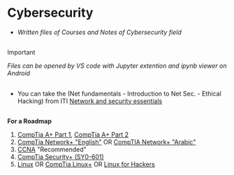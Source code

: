 # Cybersecurity
- *Written files of Courses and Notes of Cybersecurity field*
##
> [!IMPORTANT]
> *Files can be opened by VS code with Jupyter extention and ipynb viewer on Android*
##
- You can take the (Net fundamentals - Introduction to Net Sec. - Ethical Hacking) from ITI [Network and security essentials](https://maharatech.gov.eg/course/view.php?id=2046)
##
**For a Roadmap**
1. [CompTia A+ Part 1](https://youtube.com/playlist?list=PLG49S3nxzAnnOmvg5UGVenB_qQgsh01uC), [CompTia A+ Part 2](https://youtube.com/playlist?list=PLG49S3nxzAnna96gzhJrzkii4hH_mgW4b)
2. [CompTia Network+ "English"](https://youtube.com/playlist?list=PLG49S3nxzAnlCJiCrOYuRYb6cne864a7G) OR [CompTIA Network+ "Arabic"](https://youtube.com/playlist?list=PLH-n8YK76vIiuIZoWvHL7AvtrDV7hR3He)
3. [CCNA](https://youtube.com/playlist?list=PLu09YdBTOGiFp9XlbbhC9Vju-TtqeSG_l) "Recommended"
4. [CompTia Security+ (SY0-601)](https://netriders.academy/courses/security/)
5. [Linux](https://youtube.com/playlist?list=PLDRMxi70CdSD48OPJbsDZRt4l0GvWJ2iG) OR [CompTia Linux+](https://youtube.com/playlist?list=PLhgvoVxtpsW6tl-QKDz167pzPVI-Y_lDO) OR [Linux for Hackers](https://youtube.com/playlist?list=PLBf0hzazHTGMh2fe2MFf3lCgk0rKmS2by)
